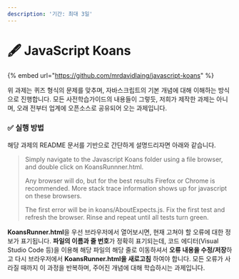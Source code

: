 ```yaml
---
description: '기간: 최대 3일'
---
```


# 🖋  JavaScript Koans

{% embed url="https://github.com/mrdavidlaing/javascript-koans" %}

위 과제는 퀴즈 형식의 문제를 맞추며, 자바스크립트의 기본 개념에 대해 이해하는 방식으로 진행합니다. 모든 사전학습가이드의 내용들이 그렇듯, 저희가 제작한 과제는 아니며, 오래 전부터 업계에 오픈소스로 공유되어 오는 과제입니다.

### ✅ 실행 방법

해당 과제의 README 문서를 기반으로 간단하게 설명드리자면 아래와 같습니다.

> Simply navigate to the Javascript Koans folder using a file browser, and double click on KoansRunnner.html.
>
> Any browser will do, but for the best results Firefox or Chrome is recommended. More stack trace information shows up for javascript on these browsers.
>
> The first error will be in koans/AboutExpects.js. Fix the first test and refresh the browser. Rinse and repeat until all tests turn green.

**KoansRunner.html**을 우선 브라우저에서 열어보시면, 현재 고쳐야 할 오류에 대한 정보가 표기됩니다. **파일의 이름과 줄 번호**가 정확히 표기되는데, 코드 에디터(Visual Studio Code 등)을 이용해 해당 파일의 해당 줄로 이동하셔서 **오류 내용을 수정/저장**하고 다시 브라우저에서 **KoansRunner.html을 새로고침** 하여야 합니다. 모든 오류가 사라질 때까지 이 과정을 반복하며, 주어진 개념에 대해 학습하시는 과제입니다.
